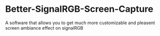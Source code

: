# Better-SignalRGB-Screen-Capture
A software that allows you to get much more customizable and pleasent screen ambiance effect on signalRGB

